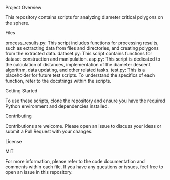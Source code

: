 Project Overview

This repository contains scripts for analyzing diameter critical polygons on the sphere. 

Files

process_results.py: This script includes functions for processing results, such as extracting data from files and directories, and creating polygons from the extracted data.
dataset.py: This script contains functions for dataset construction and manipulation.
asp.py: This script is dedicated to the calculation of distances, implementation of the diameter descent algorithm, data updating, and other related tasks.
test.py: This is a placeholder for future test scripts.
To understand the specifics of each function, refer to the docstrings within the scripts.

Getting Started

To use these scripts, clone the repository and ensure you have the required Python environment and dependencies installed.

Contributing

Contributions are welcome. Please open an issue to discuss your ideas or submit a Pull Request with your changes.

License

MIT

For more information, please refer to the code documentation and comments within each file. If you have any questions or issues, feel free to open an issue in this repository.
